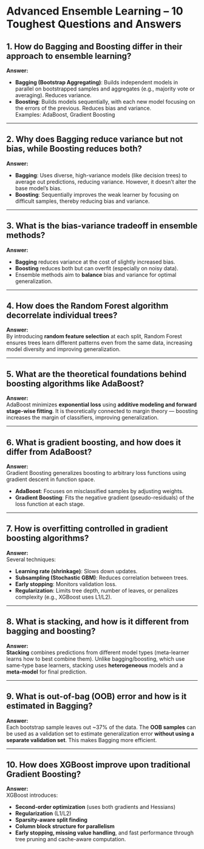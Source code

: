 # Advanced Ensemble Learning – 10 Toughest Questions and Answers

## 1. How do Bagging and Boosting differ in their approach to ensemble learning?
**Answer:**  
- **Bagging (Bootstrap Aggregating)**: Builds independent models in parallel on bootstrapped samples and aggregates (e.g., majority vote or averaging). Reduces variance.
- **Boosting**: Builds models sequentially, with each new model focusing on the errors of the previous. Reduces bias and variance.  
  Examples: AdaBoost, Gradient Boosting

---

## 2. Why does Bagging reduce variance but not bias, while Boosting reduces both?
**Answer:**  
- **Bagging**: Uses diverse, high-variance models (like decision trees) to average out predictions, reducing variance. However, it doesn’t alter the base model’s bias.
- **Boosting**: Sequentially improves the weak learner by focusing on difficult samples, thereby reducing bias and variance.

---

## 3. What is the bias-variance tradeoff in ensemble methods?
**Answer:**  
- **Bagging** reduces variance at the cost of slightly increased bias.
- **Boosting** reduces both but can overfit (especially on noisy data).
- Ensemble methods aim to **balance** bias and variance for optimal generalization.

---

## 4. How does the Random Forest algorithm decorrelate individual trees?
**Answer:**  
By introducing **random feature selection** at each split, Random Forest ensures trees learn different patterns even from the same data, increasing model diversity and improving generalization.

---

## 5. What are the theoretical foundations behind boosting algorithms like AdaBoost?
**Answer:**  
AdaBoost minimizes **exponential loss** using **additive modeling and forward stage-wise fitting**. It is theoretically connected to margin theory — boosting increases the margin of classifiers, improving generalization.

---

## 6. What is gradient boosting, and how does it differ from AdaBoost?
**Answer:**  
Gradient Boosting generalizes boosting to arbitrary loss functions using gradient descent in function space.  
- **AdaBoost**: Focuses on misclassified samples by adjusting weights.
- **Gradient Boosting**: Fits the negative gradient (pseudo-residuals) of the loss function at each stage.

---

## 7. How is overfitting controlled in gradient boosting algorithms?
**Answer:**  
Several techniques:
- **Learning rate (shrinkage)**: Slows down updates.
- **Subsampling (Stochastic GBM)**: Reduces correlation between trees.
- **Early stopping**: Monitors validation loss.
- **Regularization**: Limits tree depth, number of leaves, or penalizes complexity (e.g., XGBoost uses L1/L2).

---

## 8. What is stacking, and how is it different from bagging and boosting?
**Answer:**  
**Stacking** combines predictions from different model types (meta-learner learns how to best combine them). Unlike bagging/boosting, which use same-type base learners, stacking uses **heterogeneous** models and a **meta-model** for final prediction.

---

## 9. What is out-of-bag (OOB) error and how is it estimated in Bagging?
**Answer:**  
Each bootstrap sample leaves out ~37% of the data. The **OOB samples** can be used as a validation set to estimate generalization error **without using a separate validation set**. This makes Bagging more efficient.

---

## 10. How does XGBoost improve upon traditional Gradient Boosting?
**Answer:**  
XGBoost introduces:
- **Second-order optimization** (uses both gradients and Hessians)
- **Regularization** (L1/L2)
- **Sparsity-aware split finding**
- **Column block structure for parallelism**
- **Early stopping, missing value handling**, and fast performance through tree pruning and cache-aware computation.

